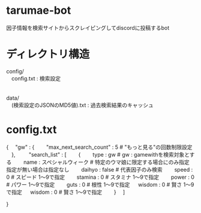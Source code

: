 # tarumae-bot
因子情報を検索サイトからスクレイピングしてdiscordに投稿するbot

# ディレクトリ構造

config/<br>
　config.txt : 検索設定<br>
<br>
<br>
data/<br>
　(検索設定のJSONのMD5値).txt : 過去検索結果のキャッシュ<br>

# config.txt
{
　"gw" : {
　　"max_next_search_count" : 5  # "もっと見る"の回数制限設定
　},
　
　"search_list" : [
　　{
  　　type : gw # gw : gamewithを検索対象とする
  　　name : スペシャルウィーク # 特定のウマ娘に限定する場合にのみ指定 指定が無い場合は指定なし
  　　daihyo : false # 代表因子のみ検索
  　　speed : 0 # スピード 1～9で指定
  　　stamina : 0 # スタミナ 1～9で指定
  　　power : 0 # パワー 1～9で指定
  　　guts : 0 # 根性 1～9で指定
　    wisdom : 0 # 賢さ 1～9で指定
　    wisdom : 0 # 賢さ 1～9で指定
　　}
　]

}


